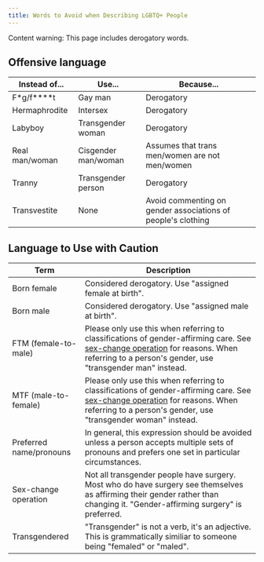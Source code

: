```yaml
---
title: Words to Avoid when Describing LGBTQ+ People
---
```


Content warning: This page includes derogatory words.

## Offensive language

| Instead of... | Use... | Because... |
|-----|-----|----|
| F\*g/f\*\*\*\*t | Gay man | Derogatory |
| Hermaphrodite | Intersex | Derogatory |
| Labyboy | Transgender woman | Derogatory |
| Real man/woman | Cisgender man/woman | Assumes that trans men/women are not men/women |
| Tranny | Transgender person | Derogatory |
| Transvestite | None | Avoid commenting on gender associations of people's clothing |


## Language to Use with Caution

| Term | Description |
|---|---|
| Born female | Considered derogatory. Use "assigned female at birth". |
| Born male | Considered derogatory. Use "assigned male at birth". |
| FTM (female-to-male) | Please only use this when referring to classifications of gender-affirming care. See [sex-change operation](#schop) for reasons. When referring to a person's gender, use "transgender man" instead. |
| MTF (male-to-female) | Please only use this when referring to classifications of gender-affirming care. See [sex-change operation](#schop) for reasons. When referring to a person's gender, use "transgender woman" instead. |
| Preferred name/pronouns | In general, this expression should be avoided unless a person accepts multiple sets of pronouns and prefers one set in particular circumstances. |
| <span id="schop" />Sex-change operation | Not all transgender people have surgery. Most who do have surgery see themselves as affirming their gender rather than changing it. "Gender-affirming surgery" is preferred. |
| Transgendered | "Transgender" is not a verb, it's an adjective. This is grammatically similiar to someone being "femaled" or "maled".  |
